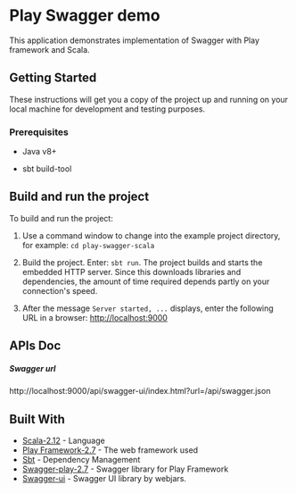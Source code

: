 # Play Swagger demo
This application demonstrates implementation of Swagger with Play
framework and Scala.

## Getting Started

These instructions will get you a copy of the project up and running on your local machine for development and testing purposes.

### Prerequisites


- Java v8+

- sbt build-tool



## Build and run the project

To build and run the project: 

1. Use a command window to change into the example project directory,
   for example: `cd play-swagger-scala`

2. Build the project. Enter: `sbt run`. The project builds and starts
   the embedded HTTP server. Since this downloads libraries and
   dependencies, the amount of time required depends partly on your
   connection's speed.

3. After the message `Server started, ...` displays, enter the following
  URL in a browser: <http://localhost:9000>

## APIs Doc

##### Swagger url

http://localhost:9000/api/swagger-ui/index.html?url=/api/swagger.json


## Built With

* [Scala-2.12](https://docs.scala-lang.org/) - Language
* [Play Framework-2.7](https://www.playframework.com/documentation/2.7.x/ScalaHome)
  \- The web framework used
* [Sbt](https://www.scala-sbt.org/documentation.html) - Dependency
  Management
* [Swagger-play-2.7](https://github.com/swagger-api/swagger-play/tree/master/play-2.7/swagger-play2)
  \- Swagger library for Play Framework 
* [Swagger-ui](https://github.com/webjars/swagger-ui) - Swagger UI
  library by webjars.